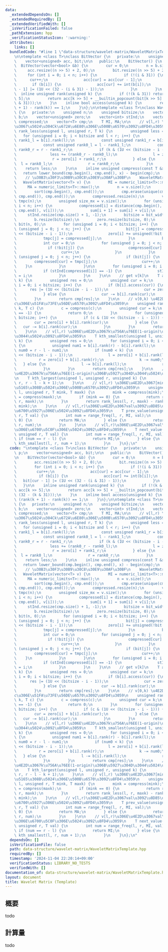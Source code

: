 ```yaml
---
data:
  _extendedDependsOn: []
  _extendedRequiredBy: []
  _extendedVerifiedWith: []
  _isVerificationFailed: false
  _pathExtension: hpp
  _verificationStatusIcon: ':warning:'
  attributes:
    links: []
  bundledCode: "#line 1 \"data-structure/wavelet-matrix/WaveletMatrixTemplate.hpp\"\
    \n\ntemplate <class T>\nclass BitVector {\n   private:\n    unsigned n, cur, p;\n\
    \    vector<unsigned> acc, bit;\n\n   public:\n    BitVector() {\n    }\n\n  \
    \  BitVector(vector<bool> &b) {\n        cur = 0;\n        n = b.size();\n   \
    \     acc.resize((n >> 5) + 2, 0);\n        bit.resize((n >> 5) + 2, 0);\n   \
    \     for (int i = 0; i < n; i++) {\n            if (!(i & 31)) {\n          \
    \      cur++;\n                acc[cur] = acc[cur - 1];\n            }\n     \
    \       if (b[i]) {\n                acc[cur] += int(b[i]);\n                bit[cur\
    \ - 1] |= (1U << (32 - (i & 31) - 1));\n            }\n        }\n    }\n\n  \
    \  inline unsigned rank(unsigned k) {\n        if (!(k & 31)) return acc[k >>\
    \ 5];\n        return acc[k >> 5] + __builtin_popcount(bit[k >> 5] >> (32 - (k\
    \ & 31)));\n    }\n    inline bool access(unsigned k) {\n        return (rank(k\
    \ + 1) - rank(k)) == 1;\n    }\n};\n\ntemplate <class T>\nclass WaveletMatrix\
    \ {\n   private:\n    unsigned n;\n    unsigned bitsize;\n    vector<BitVector<T>>\
    \ b;\n    vector<unsigned> zero;\n    vector<int> stInd;\n    vector<unsigned>\
    \ compressed;\n    vector<T> cmp;\n    T MI, MA;\n\n    // v[l,r) \u306E\u4E2D\
    \u3067\u5024\u304Ck\u672A\u6E80\u306E\u500B\u6570\u3092\u8FD4\u3059\n    unsigned\
    \ rank_less(unsigned l, unsigned r, T k) {\n        unsigned less = 0;\n     \
    \   for (unsigned i = 0; i < bitsize and l < r; i++) {\n            const unsigned\
    \ rank1_l = b[i].rank(l);\n            const unsigned rank1_r = b[i].rank(r);\n\
    \            const unsigned rank0_l = l - rank1_l;\n            const unsigned\
    \ rank0_r = r - rank1_r;\n            if (k & (1U << (bitsize - i - 1))) {\n \
    \               less += (rank0_r - rank0_l);\n                l = zero[i] + rank1_l;\n\
    \                r = zero[i] + rank1_r;\n            } else {\n              \
    \  l = rank0_l;\n                r = rank0_r;\n            }\n        }\n    \
    \    return less;\n    }\n\n    inline unsigned compress(const T &x) {\n     \
    \   return lower_bound(cmp.begin(), cmp.end(), x) - begin(cmp);\n    }\n\n   public:\n\
    \    // \u30B3\u30F3\u30B9\u30C8\u30E9\u30AF\u30BF\n    WaveletMatrix() {}\n \
    \   WaveletMatrix(vector<T> v) {\n        MI = numeric_limits<T>::min();\n   \
    \     MA = numeric_limits<T>::max();\n        n = v.size();\n        cmp = v;\n\
    \        sort(cmp.begin(), cmp.end());\n        cmp.erase(unique(cmp.begin(),\
    \ cmp.end()), cmp.end());\n        compressed.resize(n);\n        vector<unsigned>\
    \ tmpc(n);\n        unsigned size_mx = v.size();\n        for (unsigned i = 0;\
    \ i < n; i++) {\n            compressed[i] = distance(cmp.begin(), lower_bound(cmp.begin(),\
    \ cmp.end(), v[i]));\n            sum[i + 1] = sum[i] + v[i];\n        }\n   \
    \     stInd.resize(cmp.size() + 1, -1);\n        bitsize = bit_width(cmp.size());\n\
    \        b.resize(bitsize);\n        zero.resize(bitsize, 0);\n        vector<bool>\
    \ bit(n, 0);\n        for (unsigned i = 0; i < bitsize; i++) {\n            for\
    \ (unsigned j = 0; j < n; j++) {\n                bit[j] = compressed[j] & (1U\
    \ << (bitsize - i - 1));\n                zero[i] += unsigned(!bit[j]);\n    \
    \            tmpc[j] = compressed[j];\n            }\n            b[i] = BitVector<T>(bit);\n\
    \            int cur = 0;\n            for (unsigned j = 0; j < n; j++) {\n  \
    \              if (!bit[j]) {\n                    compressed[cur] = tmpc[j];\n\
    \                    cur++;\n                }\n            }\n            for\
    \ (unsigned j = 0; j < n; j++) {\n                if (bit[j]) {\n            \
    \        compressed[cur] = tmpc[j];\n                    cur++;\n            \
    \    }\n            }\n        }\n\n        for (unsigned i = 0; i < n; i++) {\n\
    \            if (stInd[compressed[i]] == -1) {\n                stInd[compressed[i]]\
    \ = i;\n            }\n        }\n    }\n\n    // get v[k]\n    T access(unsigned\
    \ k) {\n        unsigned res = 0;\n        unsigned cur = k;\n        for (unsigned\
    \ i = 0; i < bitsize; i++) {\n            if (b[i].access(cur)) {\n          \
    \      res |= (1U << (bitsize - i - 1));\n                cur = zero[i] + b[i].rank(cur);\n\
    \            } else {\n                cur -= b[i].rank(cur);\n            }\n\
    \        }\n        return cmp[res];\n    }\n\n    // v[0,k) \u4E2D\u3067\u306E\
    c\u306E\u51FA\u73FE\u56DE\u6570\u3092\u8FD4\u3059\n    unsigned rank(unsigned\
    \ k, T c) {\n        c = compress(c);\n        unsigned cur = k;\n        if (stInd[c]\
    \ == -1) {\n            return 0;\n        }\n        for (unsigned i = 0; i <\
    \ bitsize; i++) {\n            if (c & (1U << (bitsize - i - 1))) {\n        \
    \        cur = zero[i] + b[i].rank(cur);\n            } else {\n             \
    \   cur -= b[i].rank(cur);\n            }\n        }\n        return cur - stInd[c];\n\
    \    }\n\n    // v[l,r) \u306E\u4E2D\u3067k\u756A\u76EE(1-origin)\u306B\u5C0F\u3055\
    \u3044\u5024\u3092\u8FD4\u3059\n    T kth_smallest(unsigned l, unsigned r, unsigned\
    \ k) {\n        unsigned res = 0;\n        for (unsigned i = 0; i < bitsize; i++)\
    \ {\n            unsigned num1 = b[i].rank(r) - b[i].rank(l);\n            unsigned\
    \ num0 = r - l - num1;\n            if (num0 < k) {\n                res |= (1ULL\
    \ << (bitsize - i - 1));\n                l = zero[i] + b[i].rank(l);\n      \
    \          r = zero[i] + b[i].rank(r);\n                k -= num0;\n         \
    \   } else {\n                l -= b[i].rank(l);\n                r -= b[i].rank(r);\n\
    \            }\n        }\n        return cmp[res];\n    }\n\n    // v[l,r) \u306E\
    \u4E2D\u3067k\u756A\u76EE(1-origin)\u306B\u5927\u304D\u3044\u5024\u3092\u8FD4\u3059\
    \n    T kth_largest(unsigned l, unsigned r, unsigned k) {\n        return kth_smallest(l,\
    \ r, r - l - k + 1);\n    }\n\n    // v[l,r) \u306E\u4E2D\u3067[mink,maxk)\u306B\
    \u5165\u308B\u5024\u306E\u500B\u6570\u3092\u8FD4\u3059\n    unsigned range_freq(unsigned\
    \ l, unsigned r, T mink, T maxk) {\n        mink = compress(mink);\n        maxk\
    \ = compress(maxk);\n        if (mink == 0) {\n            return rank_less(l,\
    \ r, maxk);\n        }\n        return rank_less(l, r, maxk) - rank_less(l, r,\
    \ mink);\n    }\n\n    // v[l,r)\u306E\u4E2D\u3067val\u3092\u8D85\u3048\u306A\u3044\
    \u6700\u5927\u306E\u5024\u3092\u8FD4\u3059\n    T prev_value(unsigned l, unsigned\
    \ r, T val) {\n        int num = range_freq(l, r, MI, val);\n        if (num ==\
    \ 0) {\n            return MA;\n        } else {\n            return kth_smallest(l,\
    \ r, num);\n        }\n    }\n\n    // v[l,r)\u306E\u4E2D\u3067val\u4EE5\u4E0A\
    \u306E\u6700\u5C0F\u306E\u5024\u3092\u8FD4\u3059\n    T next_value(unsigned l,\
    \ unsigned r, T val) {\n        int num = range_freq(l, r, MI, val);\n       \
    \ if (num == r - l) {\n            return MI;\n        } else {\n            return\
    \ kth_smallest(l, r, num + 1);\n        }\n    }\n};\n"
  code: "\ntemplate <class T>\nclass BitVector {\n   private:\n    unsigned n, cur,\
    \ p;\n    vector<unsigned> acc, bit;\n\n   public:\n    BitVector() {\n    }\n\
    \n    BitVector(vector<bool> &b) {\n        cur = 0;\n        n = b.size();\n\
    \        acc.resize((n >> 5) + 2, 0);\n        bit.resize((n >> 5) + 2, 0);\n\
    \        for (int i = 0; i < n; i++) {\n            if (!(i & 31)) {\n       \
    \         cur++;\n                acc[cur] = acc[cur - 1];\n            }\n  \
    \          if (b[i]) {\n                acc[cur] += int(b[i]);\n             \
    \   bit[cur - 1] |= (1U << (32 - (i & 31) - 1));\n            }\n        }\n \
    \   }\n\n    inline unsigned rank(unsigned k) {\n        if (!(k & 31)) return\
    \ acc[k >> 5];\n        return acc[k >> 5] + __builtin_popcount(bit[k >> 5] >>\
    \ (32 - (k & 31)));\n    }\n    inline bool access(unsigned k) {\n        return\
    \ (rank(k + 1) - rank(k)) == 1;\n    }\n};\n\ntemplate <class T>\nclass WaveletMatrix\
    \ {\n   private:\n    unsigned n;\n    unsigned bitsize;\n    vector<BitVector<T>>\
    \ b;\n    vector<unsigned> zero;\n    vector<int> stInd;\n    vector<unsigned>\
    \ compressed;\n    vector<T> cmp;\n    T MI, MA;\n\n    // v[l,r) \u306E\u4E2D\
    \u3067\u5024\u304Ck\u672A\u6E80\u306E\u500B\u6570\u3092\u8FD4\u3059\n    unsigned\
    \ rank_less(unsigned l, unsigned r, T k) {\n        unsigned less = 0;\n     \
    \   for (unsigned i = 0; i < bitsize and l < r; i++) {\n            const unsigned\
    \ rank1_l = b[i].rank(l);\n            const unsigned rank1_r = b[i].rank(r);\n\
    \            const unsigned rank0_l = l - rank1_l;\n            const unsigned\
    \ rank0_r = r - rank1_r;\n            if (k & (1U << (bitsize - i - 1))) {\n \
    \               less += (rank0_r - rank0_l);\n                l = zero[i] + rank1_l;\n\
    \                r = zero[i] + rank1_r;\n            } else {\n              \
    \  l = rank0_l;\n                r = rank0_r;\n            }\n        }\n    \
    \    return less;\n    }\n\n    inline unsigned compress(const T &x) {\n     \
    \   return lower_bound(cmp.begin(), cmp.end(), x) - begin(cmp);\n    }\n\n   public:\n\
    \    // \u30B3\u30F3\u30B9\u30C8\u30E9\u30AF\u30BF\n    WaveletMatrix() {}\n \
    \   WaveletMatrix(vector<T> v) {\n        MI = numeric_limits<T>::min();\n   \
    \     MA = numeric_limits<T>::max();\n        n = v.size();\n        cmp = v;\n\
    \        sort(cmp.begin(), cmp.end());\n        cmp.erase(unique(cmp.begin(),\
    \ cmp.end()), cmp.end());\n        compressed.resize(n);\n        vector<unsigned>\
    \ tmpc(n);\n        unsigned size_mx = v.size();\n        for (unsigned i = 0;\
    \ i < n; i++) {\n            compressed[i] = distance(cmp.begin(), lower_bound(cmp.begin(),\
    \ cmp.end(), v[i]));\n            sum[i + 1] = sum[i] + v[i];\n        }\n   \
    \     stInd.resize(cmp.size() + 1, -1);\n        bitsize = bit_width(cmp.size());\n\
    \        b.resize(bitsize);\n        zero.resize(bitsize, 0);\n        vector<bool>\
    \ bit(n, 0);\n        for (unsigned i = 0; i < bitsize; i++) {\n            for\
    \ (unsigned j = 0; j < n; j++) {\n                bit[j] = compressed[j] & (1U\
    \ << (bitsize - i - 1));\n                zero[i] += unsigned(!bit[j]);\n    \
    \            tmpc[j] = compressed[j];\n            }\n            b[i] = BitVector<T>(bit);\n\
    \            int cur = 0;\n            for (unsigned j = 0; j < n; j++) {\n  \
    \              if (!bit[j]) {\n                    compressed[cur] = tmpc[j];\n\
    \                    cur++;\n                }\n            }\n            for\
    \ (unsigned j = 0; j < n; j++) {\n                if (bit[j]) {\n            \
    \        compressed[cur] = tmpc[j];\n                    cur++;\n            \
    \    }\n            }\n        }\n\n        for (unsigned i = 0; i < n; i++) {\n\
    \            if (stInd[compressed[i]] == -1) {\n                stInd[compressed[i]]\
    \ = i;\n            }\n        }\n    }\n\n    // get v[k]\n    T access(unsigned\
    \ k) {\n        unsigned res = 0;\n        unsigned cur = k;\n        for (unsigned\
    \ i = 0; i < bitsize; i++) {\n            if (b[i].access(cur)) {\n          \
    \      res |= (1U << (bitsize - i - 1));\n                cur = zero[i] + b[i].rank(cur);\n\
    \            } else {\n                cur -= b[i].rank(cur);\n            }\n\
    \        }\n        return cmp[res];\n    }\n\n    // v[0,k) \u4E2D\u3067\u306E\
    c\u306E\u51FA\u73FE\u56DE\u6570\u3092\u8FD4\u3059\n    unsigned rank(unsigned\
    \ k, T c) {\n        c = compress(c);\n        unsigned cur = k;\n        if (stInd[c]\
    \ == -1) {\n            return 0;\n        }\n        for (unsigned i = 0; i <\
    \ bitsize; i++) {\n            if (c & (1U << (bitsize - i - 1))) {\n        \
    \        cur = zero[i] + b[i].rank(cur);\n            } else {\n             \
    \   cur -= b[i].rank(cur);\n            }\n        }\n        return cur - stInd[c];\n\
    \    }\n\n    // v[l,r) \u306E\u4E2D\u3067k\u756A\u76EE(1-origin)\u306B\u5C0F\u3055\
    \u3044\u5024\u3092\u8FD4\u3059\n    T kth_smallest(unsigned l, unsigned r, unsigned\
    \ k) {\n        unsigned res = 0;\n        for (unsigned i = 0; i < bitsize; i++)\
    \ {\n            unsigned num1 = b[i].rank(r) - b[i].rank(l);\n            unsigned\
    \ num0 = r - l - num1;\n            if (num0 < k) {\n                res |= (1ULL\
    \ << (bitsize - i - 1));\n                l = zero[i] + b[i].rank(l);\n      \
    \          r = zero[i] + b[i].rank(r);\n                k -= num0;\n         \
    \   } else {\n                l -= b[i].rank(l);\n                r -= b[i].rank(r);\n\
    \            }\n        }\n        return cmp[res];\n    }\n\n    // v[l,r) \u306E\
    \u4E2D\u3067k\u756A\u76EE(1-origin)\u306B\u5927\u304D\u3044\u5024\u3092\u8FD4\u3059\
    \n    T kth_largest(unsigned l, unsigned r, unsigned k) {\n        return kth_smallest(l,\
    \ r, r - l - k + 1);\n    }\n\n    // v[l,r) \u306E\u4E2D\u3067[mink,maxk)\u306B\
    \u5165\u308B\u5024\u306E\u500B\u6570\u3092\u8FD4\u3059\n    unsigned range_freq(unsigned\
    \ l, unsigned r, T mink, T maxk) {\n        mink = compress(mink);\n        maxk\
    \ = compress(maxk);\n        if (mink == 0) {\n            return rank_less(l,\
    \ r, maxk);\n        }\n        return rank_less(l, r, maxk) - rank_less(l, r,\
    \ mink);\n    }\n\n    // v[l,r)\u306E\u4E2D\u3067val\u3092\u8D85\u3048\u306A\u3044\
    \u6700\u5927\u306E\u5024\u3092\u8FD4\u3059\n    T prev_value(unsigned l, unsigned\
    \ r, T val) {\n        int num = range_freq(l, r, MI, val);\n        if (num ==\
    \ 0) {\n            return MA;\n        } else {\n            return kth_smallest(l,\
    \ r, num);\n        }\n    }\n\n    // v[l,r)\u306E\u4E2D\u3067val\u4EE5\u4E0A\
    \u306E\u6700\u5C0F\u306E\u5024\u3092\u8FD4\u3059\n    T next_value(unsigned l,\
    \ unsigned r, T val) {\n        int num = range_freq(l, r, MI, val);\n       \
    \ if (num == r - l) {\n            return MI;\n        } else {\n            return\
    \ kth_smallest(l, r, num + 1);\n        }\n    }\n};\n"
  dependsOn: []
  isVerificationFile: false
  path: data-structure/wavelet-matrix/WaveletMatrixTemplate.hpp
  requiredBy: []
  timestamp: '2024-11-04 22:20:14+09:00'
  verificationStatus: LIBRARY_NO_TESTS
  verifiedWith: []
documentation_of: data-structure/wavelet-matrix/WaveletMatrixTemplate.hpp
layout: document
title: Wavelet Matrix (Template)
---
```


## 概要

todo

## 計算量
todo